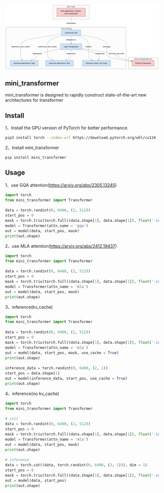 <img src = './Architecture diagram.png'/>

## mini_transformer
mini_transformer is designed to rapidly construct state-of-the-art new architectures for transformer

## Install
1、Install the GPU version of PyTorch for better performance.
```bash
pip3 install torch --index-url https://download.pytorch.org/whl/cu124
```
2、Install mini_transformer
```bash
pip install mini_transformer
```

## Usage
1、use GQA attention(https://arxiv.org/abs/2305.13245)
```python
import torch
from mini_transformer import Transformer

data = torch.randint(0, 6400, (2, 512))
start_pos = 0
mask = torch.triu(torch.full((data.shape[1], data.shape[1]), float('-inf')), 1)
model = Transformer(attn_name = 'gqa')
out = model(data, start_pos, mask)
print(out.shape)
```

2、use MLA attention(https://arxiv.org/abs/2412.19437)
```python
import torch
from mini_transformer import Transformer

data = torch.randint(0, 6400, (2, 512))
start_pos = 0
mask = torch.triu(torch.full((data.shape[1], data.shape[1]), float('-inf')), 1)
model = Transformer(attn_name = 'mla')
out = model(data, start_pos, mask)
print(out.shape)
```

3、inference(kv_cache)
```python
import torch
from mini_transformer import Transformer

data = torch.randint(0, 6400, (2, 512))
start_pos = 0
mask = torch.triu(torch.full((data.shape[1], data.shape[1]), float('-inf')), 1)
model = Transformer(attn_name = 'mla')
out = model(data, start_pos, mask, use_cache = True)
print(out.shape)

inference_data = torch.randint(0, 6400, (2, 1))
start_pos = data.shape[1]
out = model(inference_data, start_pos, use_cache = True)
print(out.shape)
```

4、inference(no kv_cache)
```python
import torch
from mini_transformer import Transformer

# init
data = torch.randint(0, 6400, (2, 512))
start_pos = 0
mask = torch.triu(torch.full((data.shape[1], data.shape[1]), float('-inf')), 1)
model = Transformer(attn_name = 'mla')
out = model(data, start_pos, mask)
print(out.shape)

# inference
data = torch.cat((data, torch.randint(0, 6400, (2, 1))), dim = 1)
start_pos = 0
mask = torch.triu(torch.full((data.shape[1], data.shape[1]), float('-inf')), 1)
out = model(data, start_pos)
print(out.shape)
```